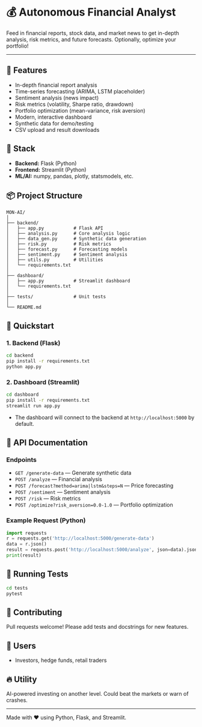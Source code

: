 # 💰 Autonomous Financial Analyst

Feed in financial reports, stock data, and market news to get in-depth analysis, risk metrics, and future forecasts. Optionally, optimize your portfolio!

---

## 🚀 Features
- In-depth financial report analysis
- Time-series forecasting (ARIMA, LSTM placeholder)
- Sentiment analysis (news impact)
- Risk metrics (volatility, Sharpe ratio, drawdown)
- Portfolio optimization (mean-variance, risk aversion)
- Modern, interactive dashboard
- Synthetic data for demo/testing
- CSV upload and result downloads

## 🧠 Stack
- **Backend:** Flask (Python)
- **Frontend:** Streamlit (Python)
- **ML/AI:** numpy, pandas, plotly, statsmodels, etc.

## 📦 Project Structure
```
MON-AI/
│
├── backend/
│   ├── app.py           # Flask API
│   ├── analysis.py      # Core analysis logic
│   ├── data_gen.py      # Synthetic data generation
│   ├── risk.py          # Risk metrics
│   ├── forecast.py      # Forecasting models
│   ├── sentiment.py     # Sentiment analysis
│   ├── utils.py         # Utilities
│   └── requirements.txt
│
├── dashboard/
│   ├── app.py           # Streamlit dashboard
│   └── requirements.txt
│
├── tests/               # Unit tests
│
└── README.md
```

## 🏁 Quickstart

### 1. Backend (Flask)
```bash
cd backend
pip install -r requirements.txt
python app.py
```

### 2. Dashboard (Streamlit)
```bash
cd dashboard
pip install -r requirements.txt
streamlit run app.py
```

- The dashboard will connect to the backend at `http://localhost:5000` by default.

## 📝 API Documentation

### Endpoints
- `GET /generate-data` — Generate synthetic data
- `POST /analyze` — Financial analysis
- `POST /forecast?method=arima|lstm&steps=N` — Price forecasting
- `POST /sentiment` — Sentiment analysis
- `POST /risk` — Risk metrics
- `POST /optimize?risk_aversion=0.0-1.0` — Portfolio optimization

### Example Request (Python)
```python
import requests
r = requests.get('http://localhost:5000/generate-data')
data = r.json()
result = requests.post('http://localhost:5000/analyze', json=data).json()
print(result)
```

## 🧪 Running Tests
```bash
cd tests
pytest
```

## 🤝 Contributing
Pull requests welcome! Please add tests and docstrings for new features.

## 👤 Users
- Investors, hedge funds, retail traders

## 🔥 Utility
AI-powered investing on another level. Could beat the markets or warn of crashes.

---

Made with ❤️ using Python, Flask, and Streamlit. 